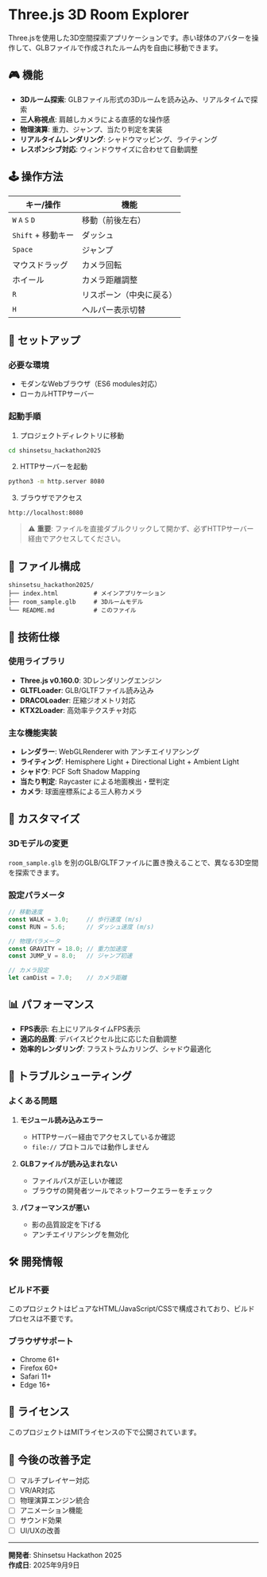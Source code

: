 # Three.js 3D Room Explorer

Three.jsを使用した3D空間探索アプリケーションです。赤い球体のアバターを操作して、GLBファイルで作成されたルーム内を自由に移動できます。

## 🎮 機能

- **3Dルーム探索**: GLBファイル形式の3Dルームを読み込み、リアルタイムで探索
- **三人称視点**: 肩越しカメラによる直感的な操作感
- **物理演算**: 重力、ジャンプ、当たり判定を実装
- **リアルタイムレンダリング**: シャドウマッピング、ライティング
- **レスポンシブ対応**: ウィンドウサイズに合わせて自動調整

## 🕹️ 操作方法

| キー/操作 | 機能 |
|-----------|------|
| `W` `A` `S` `D` | 移動（前後左右） |
| `Shift` + 移動キー | ダッシュ |
| `Space` | ジャンプ |
| マウスドラッグ | カメラ回転 |
| ホイール | カメラ距離調整 |
| `R` | リスポーン（中央に戻る） |
| `H` | ヘルパー表示切替 |

## 🚀 セットアップ

### 必要な環境
- モダンなWebブラウザ（ES6 modules対応）
- ローカルHTTPサーバー

### 起動手順

1. プロジェクトディレクトリに移動
```bash
cd shinsetsu_hackathon2025
```

2. HTTPサーバーを起動
```bash
python3 -m http.server 8080
```

3. ブラウザでアクセス
```
http://localhost:8080
```

> ⚠️ **重要**: ファイルを直接ダブルクリックして開かず、必ずHTTPサーバー経由でアクセスしてください。

## 📁 ファイル構成

```
shinsetsu_hackathon2025/
├── index.html          # メインアプリケーション
├── room_sample.glb     # 3Dルームモデル
└── README.md           # このファイル
```

## 🔧 技術仕様

### 使用ライブラリ
- **Three.js v0.160.0**: 3Dレンダリングエンジン
- **GLTFLoader**: GLB/GLTFファイル読み込み
- **DRACOLoader**: 圧縮ジオメトリ対応
- **KTX2Loader**: 高効率テクスチャ対応

### 主な機能実装
- **レンダラー**: WebGLRenderer with アンチエイリアシング
- **ライティング**: Hemisphere Light + Directional Light + Ambient Light
- **シャドウ**: PCF Soft Shadow Mapping
- **当たり判定**: Raycaster による地面検出・壁判定
- **カメラ**: 球面座標系による三人称カメラ

## 🎨 カスタマイズ

### 3Dモデルの変更
`room_sample.glb` を別のGLB/GLTFファイルに置き換えることで、異なる3D空間を探索できます。

### 設定パラメータ
```javascript
// 移動速度
const WALK = 3.0;     // 歩行速度 (m/s)
const RUN = 5.6;      // ダッシュ速度 (m/s)

// 物理パラメータ
const GRAVITY = 18.0; // 重力加速度
const JUMP_V = 8.0;   // ジャンプ初速

// カメラ設定
let camDist = 7.0;    // カメラ距離
```

## 📊 パフォーマンス

- **FPS表示**: 右上にリアルタイムFPS表示
- **適応的品質**: デバイスピクセル比に応じた自動調整
- **効率的レンダリング**: フラストラムカリング、シャドウ最適化

## 🐛 トラブルシューティング

### よくある問題

1. **モジュール読み込みエラー**
   - HTTPサーバー経由でアクセスしているか確認
   - `file://` プロトコルでは動作しません

2. **GLBファイルが読み込まれない**
   - ファイルパスが正しいか確認
   - ブラウザの開発者ツールでネットワークエラーをチェック

3. **パフォーマンスが悪い**
   - 影の品質設定を下げる
   - アンチエイリアシングを無効化

## 🛠️ 開発情報

### ビルド不要
このプロジェクトはピュアなHTML/JavaScript/CSSで構成されており、ビルドプロセスは不要です。

### ブラウザサポート
- Chrome 61+
- Firefox 60+
- Safari 11+
- Edge 16+

## 📝 ライセンス

このプロジェクトはMITライセンスの下で公開されています。

## 🎯 今後の改善予定

- [ ] マルチプレイヤー対応
- [ ] VR/AR対応
- [ ] 物理演算エンジン統合
- [ ] アニメーション機能
- [ ] サウンド効果
- [ ] UI/UXの改善

---

**開発者**: Shinsetsu Hackathon 2025  
**作成日**: 2025年9月9日
